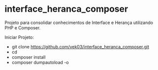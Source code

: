 # interface_heranca_composer
Projeto para consolidar conhecimentos de Interface e Herança utilizando PHP e Composer.

Iniciar Projeto:
- git clone https://github.com/vek03/interface_heranca_composer.git
- cd <projeto>
- composer install
- composer dumpautoload -o